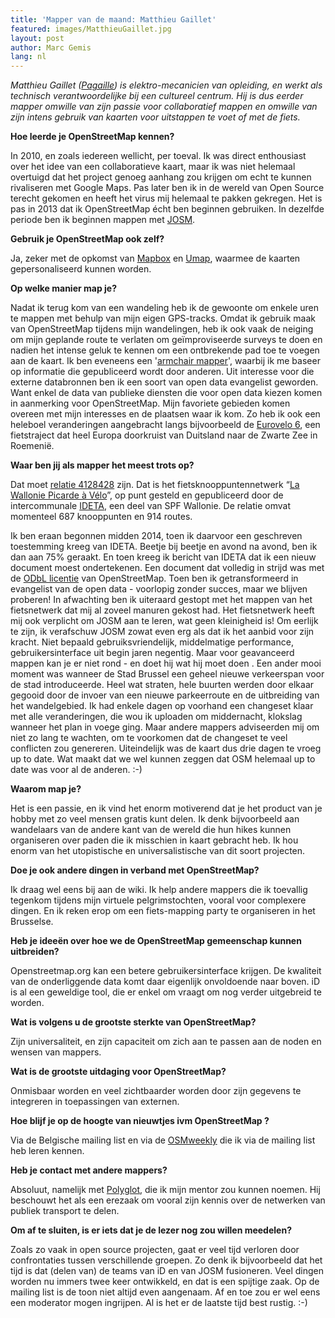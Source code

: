 ```yaml
---
title: 'Mapper van de maand: Matthieu Gaillet'
featured: images/MatthieuGaillet.jpg
layout: post
author: Marc Gemis
lang: nl
---
```


_Matthieu Gaillet ([Pagaille](https://www.openstreetmap.org/user/Pagaille)) is elektro-mecanicien van opleiding, en werkt als technisch verantwoordelijke bij een cultureel centrum. Hij is dus eerder mapper omwille van zijn passie voor collaboratief mappen en omwille van zijn intens gebruik van kaarten voor uitstappen te voet of met de fiets._

**Hoe leerde je OpenStreetMap kennen?**

In 2010, en zoals iedereen wellicht, per toeval. Ik was direct enthousiast over het idee van een collaboratieve kaart, maar ik was niet helemaal overtuigd dat het project genoeg aanhang zou krijgen om echt te kunnen rivaliseren met Google Maps. Pas later ben ik in de wereld van Open Source terecht gekomen en heeft het virus mij helemaal te pakken gekregen. Het is pas in 2013 dat ik OpenStreetMap écht ben beginnen gebruiken. In dezelfde periode ben ik beginnen mappen met [JOSM](http://josm.openstreetmap.de/).

**Gebruik je OpenStreetMap ook zelf?**

Ja, zeker met de opkomst van [Mapbox](https://www.mapbox.com/) en [Umap](http://umap.openstreetmap.fr/), waarmee de kaarten gepersonaliseerd kunnen worden.

**Op welke manier map je?**

Nadat ik terug kom van een wandeling heb ik de gewoonte om enkele uren te mappen met behulp van mijn eigen GPS-tracks. Omdat ik gebruik maak van OpenStreetMap tijdens mijn wandelingen, heb ik ook vaak de neiging om mijn geplande route te verlaten om geïmproviseerde surveys te doen en nadien het intense geluk te kennen om een ontbrekende pad toe te voegen aan de kaart. 
Ik ben eveneens een '[armchair mapper](http://wiki.openstreetmap.org/wiki/Armchair_mapping)', waarbij ik me baseer op informatie die gepubliceerd wordt door anderen. Uit interesse voor die externe databronnen ben ik een soort van open data evangelist geworden. Want enkel de data van publieke diensten die voor open data kiezen komen in aanmerking voor OpenStreetMap. 
Mijn favoriete gebieden komen overeen met mijn interesses en de plaatsen waar ik kom. Zo heb ik ook een heleboel veranderingen aangebracht langs bijvoorbeeld de [Eurovelo 6](http://www.eurovelo.com/en/eurovelos/eurovelo-6), een fietstraject dat heel Europa doorkruist van Duitsland naar de Zwarte Zee in Roemenië.

**Waar ben jij als mapper het meest trots op?**

Dat moet [relatie 4128428](http://www.openstreetmap.org/relation/4128428) zijn.  Dat is het fietsknooppuntennetwerk “[La Wallonie Picarde à Vélo](http://www.visitwapi.be/divers/nature-et-balades/la-wapi-a-velo/article/la-wapi-a-velo?lang=fr)”, op punt gesteld en gepubliceerd door de intercommunale  [IDETA](http://www.ideta.be/), een deel van SPF Wallonie. De relatie omvat momenteel 687 knooppunten en 914 routes. 

Ik ben eraan begonnen midden 2014, toen ik daarvoor een geschreven toestemming kreeg van IDETA. Beetje bij beetje en avond na avond, ben ik dan aan 75% geraakt. En toen kreeg ik bericht van IDETA dat ik een nieuw document moest ondertekenen. Een document dat volledig in strijd was met de [ODbL licentie](http://opendatacommons.org/licenses/odbl/) van OpenStreetMap.
Toen ben ik  getransformeerd in evangelist van de open data - voorlopig zonder succes, maar we blijven proberen! In afwachting ben ik uiteraard gestopt met het mappen van het fietsnetwerk dat mij al zoveel manuren gekost had.
Het fietsnetwerk heeft mij ook verplicht om JOSM aan te leren, wat geen kleinigheid is! Om eerlijk te zijn, ik verafschuw JOSM zowat even erg als dat ik het aanbid voor zijn kracht. Niet bepaald gebruiksvriendelijk, middelmatige performance, gebruikersinterface uit begin jaren negentig. Maar voor geavanceerd mappen kan je er niet rond - en doet hij wat hij moet doen .
Een ander mooi moment was wanneer de Stad Brussel een geheel nieuwe verkeerspan voor de stad introduceerde. Heel wat straten, hele buurten werden door elkaar gegooid door de invoer van een nieuwe parkeerroute en de uitbreiding van het wandelgebied. Ik had enkele dagen op voorhand een changeset klaar met alle veranderingen, die wou ik uploaden om middernacht, klokslag wanneer het plan in voege ging.  Maar andere mappers adviseerden mij om niet zo lang te wachten, om te voorkomen dat de changeset te veel conflicten zou genereren. Uiteindelijk was de kaart dus drie dagen te vroeg up to date. Wat maakt dat we wel kunnen zeggen dat OSM  helemaal up to date was voor al de anderen. :-)

**Waarom map je?**

Het is een passie, en ik vind het enorm motiverend dat je het product van je hobby met zo veel mensen gratis kunt delen. Ik denk bijvoorbeeld aan wandelaars van de andere kant van de wereld die hun hikes kunnen organiseren over paden die ik misschien in kaart gebracht heb. Ik hou enorm van het utopistische en universalistische van dit soort projecten.

**Doe je ook andere dingen in verband met OpenStreetMap?**

Ik draag wel eens bij aan de wiki. Ik help andere mappers die ik toevallig tegenkom tijdens mijn virtuele pelgrimstochten, vooral voor complexere dingen. En ik reken erop om een fiets-mapping party te organiseren in het Brusselse. 

**Heb je ideeën over hoe we de OpenStreetMap gemeenschap kunnen uitbreiden?**

Openstreetmap.org kan een betere gebruikersinterface krijgen. De kwaliteit van de onderliggende data komt daar eigenlijk onvoldoende naar boven.
iD  is al een geweldige tool, die er enkel om vraagt om nog verder uitgebreid te worden.

**Wat is volgens u de grootste sterkte van OpenStreetMap?**

Zijn universaliteit, en zijn capaciteit om zich aan te passen aan de noden en wensen van mappers.

**Wat is de grootste uitdaging voor OpenStreetMap?**

Onmisbaar worden en veel zichtbaarder worden door zijn gegevens te integreren in toepassingen van externen. 

**Hoe blijf je op de hoogte van nieuwtjes ivm OpenStreetMap ?**

Via de Belgische  mailing list en via de [OSMweekly](http://www.weeklyosm.eu/) die ik via de mailing list heb leren kennen.
 
**Heb je contact met andere mappers?**

Absoluut, namelijk met [Polyglot](http://www.openstreetmap.org/user/Polyglot), die ik mijn mentor zou kunnen noemen. Hij beschouwt het als een erezaak om vooral zijn kennis over de netwerken van publiek transport te delen. 

**Om af te sluiten, is er iets dat je de lezer nog zou willen meedelen?**

Zoals zo vaak in open source projecten, gaat er veel tijd verloren door confrontaties tussen verschillende groepen. Zo denk ik bijvoorbeeld dat het tijd is dat (delen van) de teams van iD en van JOSM fusioneren. Veel dingen worden nu immers twee keer ontwikkeld, en dat is een spijtige zaak.
Op de mailing list is de toon niet altijd even aangenaam. Af en toe zou er wel eens een moderator mogen ingrijpen. Al is het er de laatste tijd best rustig. :-)
